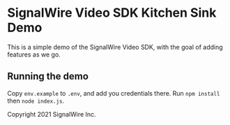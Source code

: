 # SignalWire Video SDK Kitchen Sink Demo

This is a simple demo of the SignalWire Video SDK, with the goal of adding features as we go.

## Running the demo

Copy `env.example` to `.env`, and add you credentials there. Run `npm install` then `node index.js`.

Copyright 2021 SignalWire Inc.
